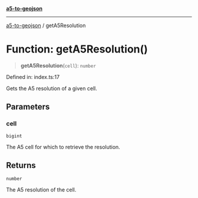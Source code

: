 [**a5-to-geojson**](../README.md)

***

[a5-to-geojson](../README.md) / getA5Resolution

# Function: getA5Resolution()

> **getA5Resolution**(`cell`): `number`

Defined in: index.ts:17

Gets the A5 resolution of a given cell.

## Parameters

### cell

`bigint`

The A5 cell for which to retrieve the resolution.

## Returns

`number`

The A5 resolution of the cell.

